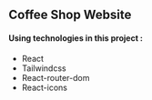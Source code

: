 ## Coffee Shop Website
#### Using technologies in this project :
* React
* Tailwindcss
* React-router-dom
* React-icons
